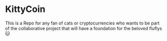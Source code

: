 # KittyCoin
This is a Repo for any fan of cats or cryptocurrencies who wants to be part of the collaborative project that will have a foundation for the beloved fluflys 🐱
